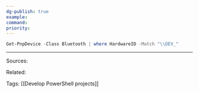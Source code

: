 ```yaml
---
dg-publish: true
example: 
command: 
priority: 
---
```


```powershell
Get-PnpDevice -Class Bluetooth | where HardwareID -Match "\\DEV_"
```


---
Sources:

Related:

Tags:
[[Develop PowerShell projects]]